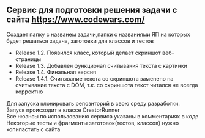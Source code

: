 ## Сервис для подготовки решения задачи с сайта https://www.codewars.com/
Создает папку с названем задачи,папки с названиями ЯП на которых будет решаться задача, заготовки для классов и тестов
- Release 1.2. Появился класс, который делает скриншот веб-страницы
- Release 1.3. Добавлен функционал считывания текста с картинки
- Release 1.4. Финальная версия
- Release 1.4.1. Считывание текста со скриншота заменено на считывание текста с DOM, т.к. cо скриншота текст читался не всегда корректно

Для запуска клонировать репозиторий в свою среду разработки. Запуск происходит в классе CreatorRunner<br /> 
Все нюансы по использованию сервиса указаны в комментариях в коде<br /> 
Некоторые тесты и фрагменты заготовок(тестов, классов) нужно копипастить с сайта
